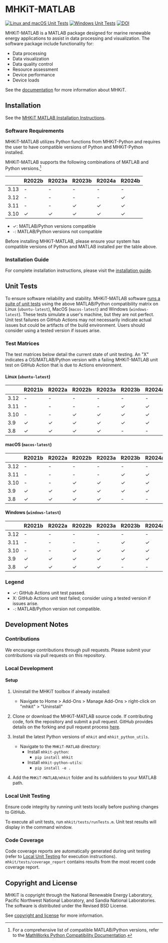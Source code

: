 # MHKiT-MATLAB

[![Linux and macOS Unit Tests](https://github.com/MHKiT-Software/MHKiT-MATLAB/actions/workflows/unix_unit_tests.yml/badge.svg)](https://github.com/MHKiT-Software/MHKiT-MATLAB/actions/workflows/unix_unit_tests.yml) [![Windows Unit Tests](https://github.com/MHKiT-Software/MHKiT-MATLAB/actions/workflows/windows_unit_tests.yml/badge.svg)](https://github.com/MHKiT-Software/MHKiT-MATLAB/actions/workflows/windows_unit_tests.yml) [![DOI](https://zenodo.org/badge/DOI/10.5281/zenodo.3928405.svg)](https://doi.org/10.5281/zenodo.3928405)

MHKiT-MATLAB is a MATLAB package designed for marine renewable energy applications to assist in
data processing and visualization. The software package include functionality for:

- Data processing
- Data visualization
- Data quality control
- Resource assessment
- Device performance
- Device loads

See the [documentation](https://mhkit-software.github.io/MHKiT/) for more information about MHKiT.

## Installation

See the [MHKiT MATLAB Installation Instructions](https://mhkit-software.github.io/MHKiT/matlab_installation.html).

### Software Requirements

MHKiT-MATLAB utilizes Python functions from MHKiT-Python and requires the user to have
compatible versions of Python and MHKiT-Python installed.

MHKiT-MATLAB supports the following combinations of MATLAB and Python versions.[^1]

|      | R2022b | R2023a | R2023b | R2024a | R2024b |
| ---- | ------ | ------ | ------ | ------ | ------ |
| 3.13 | -      | -      | -      | -      | -      |
| 3.12 | -      | -      | -      | -      | ✓      |
| 3.11 | -      | -      | ✓      | ✓      | ✓      |
| 3.10 | ✓      | ✓      | ✓      | ✓      | ✓      |

- ✓: MATLAB/Python versions compatible
- `-`: MATLAB/Python versions not compatible

Before installing MHKiT-MATLAB, please ensure your system has compatible versions of Python and MATLAB installed per the table above.

### Installation Guide

For complete installation instructions, please visit the [installation guide](https://mhkit-software.github.io/MHKiT/installation.html).

## Unit Tests

To ensure software reliability and stability. MHKiT-MATLAB software [runs a suite of unit tests](https://github.com/MHKiT-Software/MHKiT-MATLAB/actions) using the above MATLAB/Python compatibility matrix on Linux (`ubuntu-latest`), MacOS (`macos-latest`) and Windows (`windows-latest`). These tests simulate a user's machine, but they are not perfect. Unit test failures on GitHub Actions may not necessarily indicate actual issues but could be artifacts of the build environment. Users should consider using a tested version if issues arise.

### Test Matrices

The test matrices below detail the current state of unit testing. An "X" indicates a OS/MATLAB/Python version with a failing MHKiT-MATLAB unit test on GitHub Action that is due to Actions environment.

#### Linux (`ubuntu-latest`)

|      | R2021b | R2022a | R2022b | R2023a | R2023b | R2024a |
| ---- | ------ | ------ | ------ | ------ | ------ | ------ |
| 3.12 | -      | -      | -      | -      | -      | -      |
| 3.11 | -      | -      | -      | -      | ✓      | ✓      |
| 3.10 | -      | -      | ✓      | ✓      | ✓      | ✓      |
| 3.9  | ✓      | ✓      | ✓      | ✓      | ✓      | ✓      |
| 3.8  | ✓      | ✓      | ✓      | ✓      | -      | -      |

#### macOS (`macos-latest`)

|      | R2021b | R2022a | R2022b | R2023a | R2023b | R2024a |
| ---- | ------ | ------ | ------ | ------ | ------ | ------ |
| 3.12 | -      | -      | -      | -      | -      | -      |
| 3.11 | -      | -      | -      | -      | ✓      | ✓      |
| 3.10 | -      | -      | ✓      | ✓      | ✓      | ✓      |
| 3.9  | ✓      | ✓      | ✓      | ✓      | ✓      | ✓      |
| 3.8  | ✓      | ✓      | ✓      | ✓      | -      | -      |

#### Windows (`windows-latest`)

|      | R2021b | R2022a | R2022b | R2023a | R2023b | R2024a |
| ---- | ------ | ------ | ------ | ------ | ------ | ------ |
| 3.12 | -      | -      | -      | -      | -      | -      |
| 3.11 | -      | -      | -      | -      | ✓      | ✓      |
| 3.10 | -      | -      | ✓      | ✓      | ✓      | ✓      |
| 3.9  | ✓      | ✓      | ✓      | ✓      | ✓      | ✓      |
| 3.8  | ✓      | ✓      | ✓      | ✓      | -      | -      |

### Legend

- ✓: GitHub Actions unit test passed.
- X: GitHub Actions unit test failed; consider using a tested version if issues arise.
- `-`: MATLAB/Python version not compatible.

## Development Notes

### Contributions

We encourage contributions through pull requests. Please submit your contributions via pull requests on this repository.

### Local Development

#### Setup

1. Uninstall the MHKiT toolbox if already installed:

   - Navigate to Home > Add-Ons > Manage Add-Ons > right-click on "mhkit" > "Uninstall"

2. Clone or download the MHKiT-MATLAB source code. If contributing code, fork the repository and submit a pull request. GitHub provides details on the forking and pull request process [here](https://docs.github.com/en/pull-requests/collaborating-with-pull-requests).

3. Install the latest Python versions of `mhkit` and `mhkit_python_utils`.

   - Navigate to the `MHKiT-MATLAB` directory:
     - Install `mhkit-python`:
       - `pip install mhkit`
     - Install `mhkit-python-utils`:
       - `pip install -e .`

4. Add the `MHKiT-MATLAB/mhkit` folder and its subfolders to your MATLAB path.

### Local Unit Testing

Ensure code integrity by running unit tests locally before pushing changes to GitHub.

To execute all unit tests, run `mhkit/tests/runTests.m`. Unit test results will display in the command window.

### Code Coverage

Code coverage reports are automatically generated during unit testing (refer to [Local Unit Testing](#local-unit-testing) for execution instructions). `mhkit/tests/coverage_report` contains results from the most recent code coverage report.

## Copyright and License

MHKiT is copyright through the National Renewable Energy Laboratory,
Pacific Northwest National Laboratory, and Sandia National Laboratories.
The software is distributed under the Revised BSD License.

See [copyright and license](https://mhkit-software.github.io/MHKiT/license.html) for more information.

[^1]:
    For a comprehensive list of compatible MATLAB/Python versions, refer to the [MathWorks Python
    Compatibility Documentation](https://www.mathworks.com/support/requirements/python-compatibility.html).
